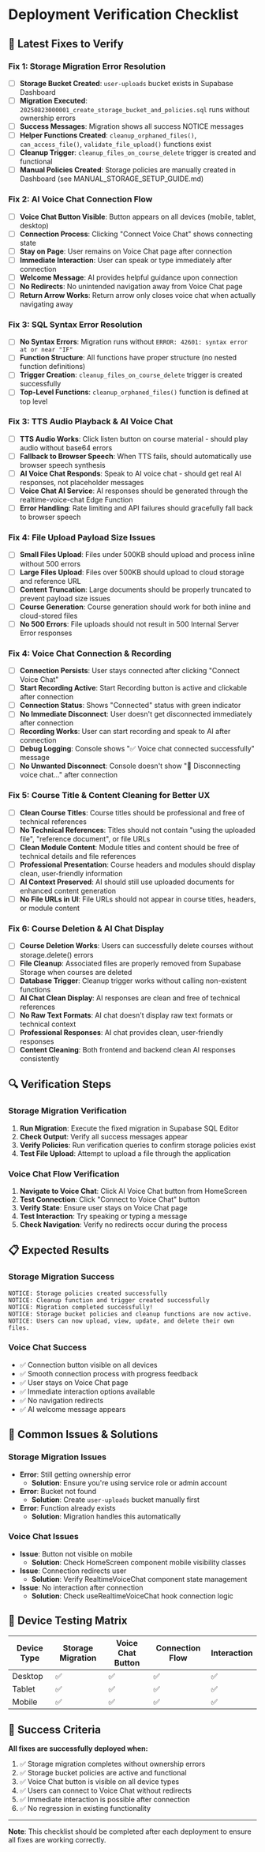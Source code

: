 # Deployment Verification Checklist

## 🎯 **Latest Fixes to Verify**

### **Fix 1: Storage Migration Error Resolution**
- [ ] **Storage Bucket Created**: `user-uploads` bucket exists in Supabase Dashboard
- [ ] **Migration Executed**: `20250823000001_create_storage_bucket_and_policies.sql` runs without ownership errors
- [ ] **Success Messages**: Migration shows all success NOTICE messages
- [ ] **Helper Functions Created**: `cleanup_orphaned_files()`, `can_access_file()`, `validate_file_upload()` functions exist
- [ ] **Cleanup Trigger**: `cleanup_files_on_course_delete` trigger is created and functional
- [ ] **Manual Policies Created**: Storage policies are manually created in Dashboard (see MANUAL_STORAGE_SETUP_GUIDE.md)

### **Fix 2: AI Voice Chat Connection Flow**
- [ ] **Voice Chat Button Visible**: Button appears on all devices (mobile, tablet, desktop)
- [ ] **Connection Process**: Clicking "Connect Voice Chat" shows connecting state
- [ ] **Stay on Page**: User remains on Voice Chat page after connection
- [ ] **Immediate Interaction**: User can speak or type immediately after connection
- [ ] **Welcome Message**: AI provides helpful guidance upon connection
- [ ] **No Redirects**: No unintended navigation away from Voice Chat page
- [ ] **Return Arrow Works**: Return arrow only closes voice chat when actually navigating away

### **Fix 3: SQL Syntax Error Resolution**
- [ ] **No Syntax Errors**: Migration runs without `ERROR: 42601: syntax error at or near "IF"`
- [ ] **Function Structure**: All functions have proper structure (no nested function definitions)
- [ ] **Trigger Creation**: `cleanup_files_on_course_delete` trigger is created successfully
- [ ] **Top-Level Functions**: `cleanup_orphaned_files()` function is defined at top level

### **Fix 3: TTS Audio Playback & AI Voice Chat**
- [ ] **TTS Audio Works**: Click listen button on course material - should play audio without base64 errors
- [ ] **Fallback to Browser Speech**: When TTS fails, should automatically use browser speech synthesis
- [ ] **AI Voice Chat Responds**: Speak to AI voice chat - should get real AI responses, not placeholder messages
- [ ] **Voice Chat AI Service**: AI responses should be generated through the realtime-voice-chat Edge Function
- [ ] **Error Handling**: Rate limiting and API failures should gracefully fall back to browser speech

### **Fix 4: File Upload Payload Size Issues**
- [ ] **Small Files Upload**: Files under 500KB should upload and process inline without 500 errors
- [ ] **Large Files Upload**: Files over 500KB should upload to cloud storage and reference URL
- [ ] **Content Truncation**: Large documents should be properly truncated to prevent payload size issues
- [ ] **Course Generation**: Course generation should work for both inline and cloud-stored files
- [ ] **No 500 Errors**: File uploads should not result in 500 Internal Server Error responses

### **Fix 4: Voice Chat Connection & Recording**
- [ ] **Connection Persists**: User stays connected after clicking "Connect Voice Chat"
- [ ] **Start Recording Active**: Start Recording button is active and clickable after connection
- [ ] **Connection Status**: Shows "Connected" status with green indicator
- [ ] **No Immediate Disconnect**: User doesn't get disconnected immediately after connection
- [ ] **Recording Works**: User can start recording and speak to AI after connection
- [ ] **Debug Logging**: Console shows "✅ Voice chat connected successfully" message
- [ ] **No Unwanted Disconnect**: Console doesn't show "🔌 Disconnecting voice chat..." after connection

### **Fix 5: Course Title & Content Cleaning for Better UX**
- [ ] **Clean Course Titles**: Course titles should be professional and free of technical references
- [ ] **No Technical References**: Titles should not contain "using the uploaded file", "reference document", or file URLs
- [ ] **Clean Module Content**: Module titles and content should be free of technical details and file references
- [ ] **Professional Presentation**: Course headers and modules should display clean, user-friendly information
- [ ] **AI Context Preserved**: AI should still use uploaded documents for enhanced content generation
- [ ] **No File URLs in UI**: File URLs should not appear in course titles, headers, or module content

### **Fix 6: Course Deletion & AI Chat Display**
- [ ] **Course Deletion Works**: Users can successfully delete courses without storage.delete() errors
- [ ] **File Cleanup**: Associated files are properly removed from Supabase Storage when courses are deleted
- [ ] **Database Trigger**: Cleanup trigger works without calling non-existent functions
- [ ] **AI Chat Clean Display**: AI responses are clean and free of technical references
- [ ] **No Raw Text Formats**: AI chat doesn't display raw text formats or technical context
- [ ] **Professional Responses**: AI chat provides clean, user-friendly responses
- [ ] **Content Cleaning**: Both frontend and backend clean AI responses consistently

## 🔍 **Verification Steps**

### **Storage Migration Verification**
1. **Run Migration**: Execute the fixed migration in Supabase SQL Editor
2. **Check Output**: Verify all success messages appear
3. **Verify Policies**: Run verification queries to confirm storage policies exist
4. **Test File Upload**: Attempt to upload a file through the application

### **Voice Chat Flow Verification**
1. **Navigate to Voice Chat**: Click AI Voice Chat button from HomeScreen
2. **Test Connection**: Click "Connect to Voice Chat" button
3. **Verify State**: Ensure user stays on Voice Chat page
4. **Test Interaction**: Try speaking or typing a message
5. **Check Navigation**: Verify no redirects occur during the process

## 📋 **Expected Results**

### **Storage Migration Success**
```
NOTICE: Storage policies created successfully
NOTICE: Cleanup function and trigger created successfully
NOTICE: Migration completed successfully!
NOTICE: Storage bucket policies and cleanup functions are now active.
NOTICE: Users can now upload, view, update, and delete their own files.
```

### **Voice Chat Success**
- ✅ Connection button visible on all devices
- ✅ Smooth connection process with progress feedback
- ✅ User stays on Voice Chat page
- ✅ Immediate interaction options available
- ✅ No navigation redirects
- ✅ AI welcome message appears

## 🚨 **Common Issues & Solutions**

### **Storage Migration Issues**
- **Error**: Still getting ownership error
  - **Solution**: Ensure you're using service role or admin account
- **Error**: Bucket not found
  - **Solution**: Create `user-uploads` bucket manually first
- **Error**: Function already exists
  - **Solution**: Migration handles this automatically

### **Voice Chat Issues**
- **Issue**: Button not visible on mobile
  - **Solution**: Check HomeScreen component mobile visibility classes
- **Issue**: Connection redirects user
  - **Solution**: Verify RealtimeVoiceChat component state management
- **Issue**: No interaction after connection
  - **Solution**: Check useRealtimeVoiceChat hook connection logic

## 📱 **Device Testing Matrix**

| Device Type | Storage Migration | Voice Chat Button | Connection Flow | Interaction |
|-------------|-------------------|-------------------|-----------------|-------------|
| Desktop     | ✅                | ✅                | ✅              | ✅          |
| Tablet      | ✅                | ✅                | ✅              | ✅          |
| Mobile      | ✅                | ✅                | ✅              | ✅          |

## 🎉 **Success Criteria**

**All fixes are successfully deployed when:**
1. ✅ Storage migration completes without ownership errors
2. ✅ Storage bucket policies are active and functional
3. ✅ Voice Chat button is visible on all device types
4. ✅ Users can connect to Voice Chat without redirects
5. ✅ Immediate interaction is possible after connection
6. ✅ No regression in existing functionality

---

**Note**: This checklist should be completed after each deployment to ensure all fixes are working correctly.
